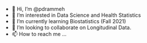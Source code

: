 - 👋 Hi, I’m @pdrammeh
- 👀 I’m interested in Data Science and Health Statistics
- 🌱 I’m currently learning   Biostatistics (Fall 2021)
- 💞️ I’m looking to collaborate on Longitudinal Data.
- 📫 How to reach me ...

<!---
pdrammeh/pdrammeh is a ✨ special ✨ repository because its `README.md` (this file) appears on your GitHub profile.
You can click the Preview link to take a look at your changes.
--->
